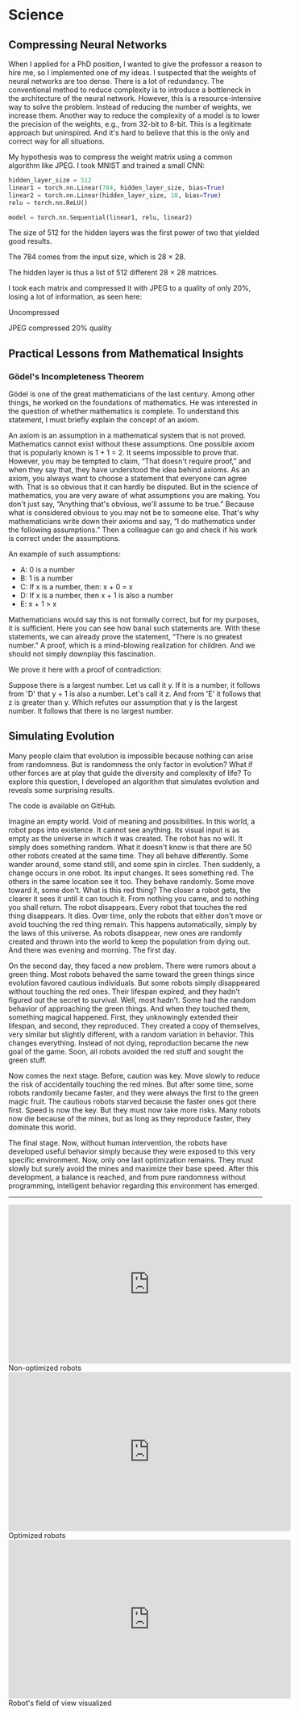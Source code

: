 # Science

## Compressing Neural Networks

When I applied for a PhD position, I wanted to give the professor a reason to hire me, so I implemented one of my ideas. I suspected that the weights of neural networks are too dense. There is a lot of redundancy. The conventional method to reduce complexity is to introduce a bottleneck in the architecture of the neural network. However, this is a resource-intensive way to solve the problem. Instead of reducing the number of weights, we increase them. Another way to reduce the complexity of a model is to lower the precision of the weights, e.g., from 32-bit to 8-bit. This is a legitimate approach but uninspired. And it's hard to believe that this is the only and correct way for all situations.

My hypothesis was to compress the weight matrix using a common algorithm like JPEG. I took MNIST and trained a small CNN:

```python
hidden_layer_size = 512
linear1 = torch.nn.Linear(784, hidden_layer_size, bias=True)
linear2 = torch.nn.Linear(hidden_layer_size, 10, bias=True)
relu = torch.nn.ReLU()

model = torch.nn.Sequential(linear1, relu, linear2)
```

The size of 512 for the hidden layers was the first power of two that yielded good results.

The 784 comes from the input size, which is 28 × 28.

The hidden layer is thus a list of 512 different 28 × 28 matrices.

I took each matrix and compressed it with JPEG to a quality of only 20%, losing a lot of information, as seen here:

Uncompressed

JPEG compressed 20% quality

## Practical Lessons from Mathematical Insights

### Gödel's Incompleteness Theorem

Gödel is one of the great mathematicians of the last century. Among other things, he worked on the foundations of mathematics. He was interested in the question of whether mathematics is complete. To understand this statement, I must briefly explain the concept of an axiom.

An axiom is an assumption in a mathematical system that is not proved. Mathematics cannot exist without these assumptions. One possible axiom that is popularly known is 1 + 1 = 2. It seems impossible to prove that. However, you may be tempted to claim, “That doesn't require proof,” and when they say that, they have understood the idea behind axioms. As an axiom, you always want to choose a statement that everyone can agree with. That is so obvious that it can hardly be disputed. But in the science of mathematics, you are very aware of what assumptions you are making. You don't just say, “Anything that's obvious, we'll assume to be true.” Because what is considered obvious to you may not be to someone else. That's why mathematicians write down their axioms and say, “I do mathematics under the following assumptions.” Then a colleague can go and check if his work is correct under the assumptions.

An example of such assumptions:

- A: 0 is a number
- B: 1 is a number
- C: If x is a number, then: x + 0 = x
- D: If x is a number, then x + 1 is also a number
- E: x + 1 > x

Mathematicians would say this is not formally correct, but for my purposes, it is sufficient. Here you can see how banal such statements are. With these statements, we can already prove the statement, “There is no greatest number.” A proof, which is a mind-blowing realization for children. And we should not simply downplay this fascination.

We prove it here with a proof of contradiction:

Suppose there is a largest number. Let us call it y. If it is a number, it follows from 'D' that y + 1 is also a number. Let's call it z. And from 'E' it follows that z is greater than y. Which refutes our assumption that y is the largest number. It follows that there is no largest number.

## Simulating Evolution

Many people claim that evolution is impossible because nothing can arise from randomness. But is randomness the only factor in evolution? What if other forces are at play that guide the diversity and complexity of life? To explore this question, I developed an algorithm that simulates evolution and reveals some surprising results.

The code is available on GitHub.

Imagine an empty world. Void of meaning and possibilities. In this world, a robot pops into existence. It cannot see anything. Its visual input is as empty as the universe in which it was created. The robot has no will. It simply does something random. What it doesn't know is that there are 50 other robots created at the same time. They all behave differently. Some wander around, some stand still, and some spin in circles. Then suddenly, a change occurs in one robot. Its input changes. It sees something red. The others in the same location see it too. They behave randomly. Some move toward it, some don't. What is this red thing? The closer a robot gets, the clearer it sees it until it can touch it. From nothing you came, and to nothing you shall return. The robot disappears. Every robot that touches the red thing disappears. It dies. Over time, only the robots that either don't move or avoid touching the red thing remain. This happens automatically, simply by the laws of this universe. As robots disappear, new ones are randomly created and thrown into the world to keep the population from dying out. And there was evening and morning. The first day.

On the second day, they faced a new problem. There were rumors about a green thing. Most robots behaved the same toward the green things since evolution favored cautious individuals. But some robots simply disappeared without touching the red ones. Their lifespan expired, and they hadn't figured out the secret to survival. Well, most hadn't. Some had the random behavior of approaching the green things. And when they touched them, something magical happened. First, they unknowingly extended their lifespan, and second, they reproduced. They created a copy of themselves, very similar but slightly different, with a random variation in behavior. This changes everything. Instead of not dying, reproduction became the new goal of the game. Soon, all robots avoided the red stuff and sought the green stuff.

Now comes the next stage. Before, caution was key. Move slowly to reduce the risk of accidentally touching the red mines. But after some time, some robots randomly became faster, and they were always the first to the green magic fruit. The cautious robots starved because the faster ones got there first. Speed is now the key. But they must now take more risks. Many robots now die because of the mines, but as long as they reproduce faster, they dominate this world.

The final stage. Now, without human intervention, the robots have developed useful behavior simply because they were exposed to this very specific environment. Now, only one last optimization remains. They must slowly but surely avoid the mines and maximize their base speed. After this development, a balance is reached, and from pure randomness without programming, intelligent behavior regarding this environment has emerged.
  
---

<iframe width="560" height="315" src="https://www.youtube.com/embed/ietVz2V5iDI?si=oZbGKo8A3-BdxUVX" title="YouTube video player" frameborder="0" allow="accelerometer; autoplay; clipboard-write; encrypted-media; gyroscope; picture-in-picture; web-share" referrerpolicy="strict-origin-when-cross-origin" allowfullscreen></iframe>  
Non-optimized robots

<iframe width="560" height="315" src="https://www.youtube.com/embed/w4fR5Zr0aZo?si=oZbGKo8A3-BdxUVX" title="YouTube video player" frameborder="0" allow="accelerometer; autoplay; clipboard-write; encrypted-media; gyroscope; picture-in-picture; web-share" referrerpolicy="strict-origin-when-cross-origin" allowfullscreen></iframe>  
Optimized robots

<iframe width="560" height="315" src="https://www.youtube.com/embed/D7IjajvfVnw?si=oZbGKo8A3-BdxUVX" title="YouTube video player" frameborder="0" allow="accelerometer; autoplay; clipboard-write; encrypted-media; gyroscope; picture-in-picture; web-share" referrerpolicy="strict-origin-when-cross-origin" allowfullscreen></iframe>  
Robot's field of view visualized
